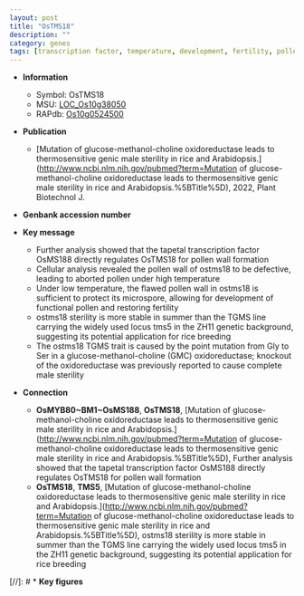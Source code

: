 ```yaml
---
layout: post
title: "OsTMS18"
description: ""
category: genes
tags: [transcription factor, temperature, development, fertility, pollen, sterility, pollen wall, breeding, tapetal, male sterility]
---
```


* **Information**  
    + Symbol: OsTMS18  
    + MSU: [LOC_Os10g38050](http://rice.uga.edu/cgi-bin/ORF_infopage.cgi?orf=LOC_Os10g38050)  
    + RAPdb: [Os10g0524500](http://rapdb.dna.affrc.go.jp/viewer/gbrowse_details/irgsp1?name=Os10g0524500)  

* **Publication**  
    + [Mutation of glucose-methanol-choline oxidoreductase leads to thermosensitive genic male sterility in rice and Arabidopsis.](http://www.ncbi.nlm.nih.gov/pubmed?term=Mutation of glucose-methanol-choline oxidoreductase leads to thermosensitive genic male sterility in rice and Arabidopsis.%5BTitle%5D), 2022, Plant Biotechnol J.

* **Genbank accession number**  

* **Key message**  
    + Further analysis showed that the tapetal transcription factor OsMS188 directly regulates OsTMS18 for pollen wall formation
    + Cellular analysis revealed the pollen wall of ostms18 to be defective, leading to aborted pollen under high temperature
    + Under low temperature, the flawed pollen wall in ostms18 is sufficient to protect its microspore, allowing for development of functional pollen and restoring fertility
    + ostms18 sterility is more stable in summer than the TGMS line carrying the widely used locus tms5 in the ZH11 genetic background, suggesting its potential application for rice breeding
    + The ostms18 TGMS trait is caused by the point mutation from Gly to Ser in a glucose-methanol-choline (GMC) oxidoreductase; knockout of the oxidoreductase was previously reported to cause complete male sterility

* **Connection**  
    + __OsMYB80~BM1~OsMS188__, __OsTMS18__, [Mutation of glucose-methanol-choline oxidoreductase leads to thermosensitive genic male sterility in rice and Arabidopsis.](http://www.ncbi.nlm.nih.gov/pubmed?term=Mutation of glucose-methanol-choline oxidoreductase leads to thermosensitive genic male sterility in rice and Arabidopsis.%5BTitle%5D),  Further analysis showed that the tapetal transcription factor OsMS188 directly regulates OsTMS18 for pollen wall formation
    + __OsTMS18__, __TMS5__, [Mutation of glucose-methanol-choline oxidoreductase leads to thermosensitive genic male sterility in rice and Arabidopsis.](http://www.ncbi.nlm.nih.gov/pubmed?term=Mutation of glucose-methanol-choline oxidoreductase leads to thermosensitive genic male sterility in rice and Arabidopsis.%5BTitle%5D),  ostms18 sterility is more stable in summer than the TGMS line carrying the widely used locus tms5 in the ZH11 genetic background, suggesting its potential application for rice breeding

[//]: # * **Key figures**  


